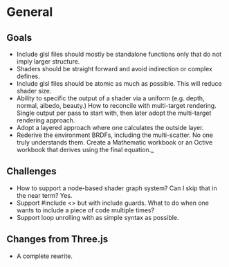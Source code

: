 # General

## Goals

- Include glsl files should mostly be standalone functions only that do not imply larger structure.
- Shaders should be straight forward and avoid indirection or complex defines.
- Include glsl files should be atomic as much as possible. This will reduce shader size.
- Ability to specific the output of a shader via a uniform (e.g. depth, normal, albedo, beauty.) How to reconcile with multi-target rendering. Single output per pass to start with, then later adopt the multi-target rendering approach.
- Adopt a layered approach where one calculates the outside layer.
- Rederive the environment BRDFs, including the multi-scatter. No one truly understands them. Create a Mathematic workbook or an Octive workbook that derives using the final equation.\_

## Challenges

- How to support a node-based shader graph system? Can I skip that in the near term? Yes.
- Support #include <> but with include guards. What to do when one wants to include a piece of code multiple times?
- Support loop unrolling with as simple syntax as possible.

## Changes from Three.js

- A complete rewrite.
